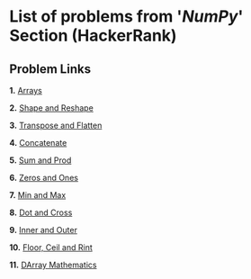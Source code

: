# List of problems from '*NumPy*' Section (HackerRank)

## Problem Links 

**1.** [Arrays](https://www.hackerrank.com/challenges/np-arrays/problem)

**2.** [Shape and Reshape](https://www.hackerrank.com/challenges/np-shape-reshape/problem)

**3.** [Transpose and Flatten](https://www.hackerrank.com/challenges/np-transpose-and-flatten/problem)

**4.** [Concatenate](https://www.hackerrank.com/challenges/np-concatenate/problem)

**5.** [Sum and Prod](https://www.hackerrank.com/challenges/np-sum-and-prod/problem)

**6.** [Zeros and Ones](https://www.hackerrank.com/challenges/np-zeros-and-ones/problem)

**7.** [Min and Max](https://www.hackerrank.com/challenges/np-min-and-max/problem)

**8.** [Dot and Cross](https://www.hackerrank.com/challenges/np-dot-and-cross/problem)

**9.** [Inner and Outer](https://www.hackerrank.com/challenges/np-inner-and-outer/problem)

**10.** [Floor, Ceil and Rint](https://www.hackerrank.com/challenges/floor-ceil-and-rint/problem)

**11.** [DArray Mathematics](https://www.hackerrank.com/challenges/np-array-mathematics/problem)
